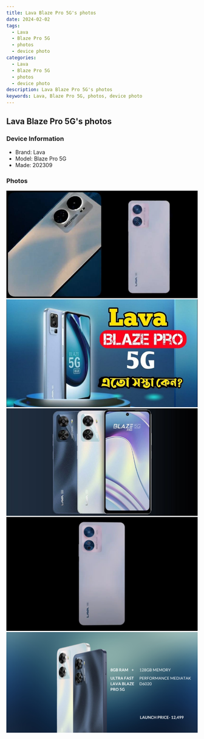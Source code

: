 ```yaml
---
title: Lava Blaze Pro 5G's photos
date: 2024-02-02
tags: 
  - Lava
  - Blaze Pro 5G
  - photos
  - device photo
categories: 
  - Lava
  - Blaze Pro 5G
  - photos
  - device photo
description: Lava Blaze Pro 5G's photos
keywords: Lava, Blaze Pro 5G, photos, device photo
---
```


## Lava Blaze Pro 5G's photos

### Device Information

- Brand: Lava
- Model: Blaze Pro 5G
- Made: 202309

### Photos

![/images/best-assets/devices/lava/lava-blaze-pro-5g/1.jpg](/images/best-assets/devices/lava/lava-blaze-pro-5g/1.jpg)
![/images/best-assets/devices/lava/lava-blaze-pro-5g/2.jpg](/images/best-assets/devices/lava/lava-blaze-pro-5g/2.jpg)
![/images/best-assets/devices/lava/lava-blaze-pro-5g/3.jpg](/images/best-assets/devices/lava/lava-blaze-pro-5g/3.jpg)
![/images/best-assets/devices/lava/lava-blaze-pro-5g/4.jpg](/images/best-assets/devices/lava/lava-blaze-pro-5g/4.jpg)
![/images/best-assets/devices/lava/lava-blaze-pro-5g/5.jpg](/images/best-assets/devices/lava/lava-blaze-pro-5g/5.jpg)

